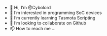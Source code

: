 - 👋 Hi, I’m @Cybolord
- 👀 I’m interested in programming SoC devices
- 🌱 I’m currently learning Tasmota Scripting
- 💞️ I’m looking to collaborate on Github
- 📫 How to reach me ...

<!---
Cybolord/Cybolord is a ✨ special ✨ repository because its `README.md` (this file) appears on your GitHub profile.
You can click the Preview link to take a look at your changes.
--->

